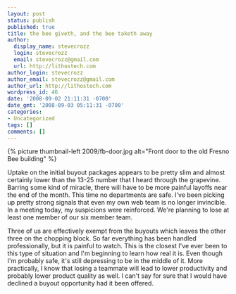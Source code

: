 ```yaml
---
layout: post
status: publish
published: true
title: the bee giveth, and the bee taketh away
author:
  display_name: stevecrozz
  login: stevecrozz
  email: stevecrozz@gmail.com
  url: http://lithostech.com
author_login: stevecrozz
author_email: stevecrozz@gmail.com
author_url: http://lithostech.com
wordpress_id: 46
date: '2008-09-02 21:11:31 -0700'
date_gmt: '2008-09-03 05:11:31 -0700'
categories:
- Uncategorized
tags: []
comments: []
---
```

{% picture thumbnail-left 2009/fb-door.jpg alt="Front door to the old Fresno Bee building" %}

Uptake on the initial buyout packages appears to be pretty slim and
almost certainly lower than the 13-25 number that I heard through the
grapevine. Barring some kind of miracle, there will have to be more
painful layoffs near the end of the month. This time no departments are
safe. I've been picking up pretty strong signals that even my own web
team is no longer invincible. In a meeting today, my suspicions were
reinforced. We're planning to lose at least one member of our six member
team.

Three of us are effectively exempt from the buyouts which leaves the
other three on the chopping block. So far everything has been handled
professionally, but it is painful to watch. This is the closest I've
ever been to this type of situation and I'm beginning to learn how real
it is. Even though I'm probably safe, it's still depressing to be in the
middle of it. More practically, I know that losing a teammate will lead
to lower productivity and probably lower product quality as well. I
can't say for sure that I would have declined a buyout opportunity had
it been offered.
